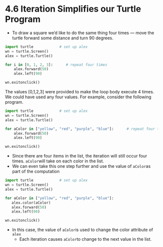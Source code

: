 # 4.6 Iteration Simplifies our Turtle Program

- To draw a square we’d like to do the same thing four times — move the turtle forward some distance and turn 90 degrees.

```python
import turtle            # set up alex
wn = turtle.Screen()
alex = turtle.Turtle()

for i in [0, 1, 2, 3]:      # repeat four times
    alex.forward(50)
    alex.left(90)

wn.exitonclick()
```

The values [0,1,2,3] were provided to make the loop body execute 4 times. We could have used any four values. For example, consider the following program.

```python
import turtle            # set up alex
wn = turtle.Screen()
alex = turtle.Turtle()

for aColor in ["yellow", "red", "purple", "blue"]:      # repeat four times
    alex.forward(50)
    alex.left(90)

wn.exitonclick()
```

- Since there are four items in the list, the iteration will still occur four times.  `aColor`will take on each color in the list.
- We can even take this one step further and use the value of `aColor`as part of the computation

```python
import turtle            # set up alex
wn = turtle.Screen()
alex = turtle.Turtle()

for aColor in ["yellow", "red", "purple", "blue"]:
   alex.color(aColor)
   alex.forward(50)
   alex.left(90)

wn.exitonclick()
```

- In this case, the value of `aColor`is used to change the color attribute of `alex`
    - Each iteration causes `aColor`to change to the next value in the list.